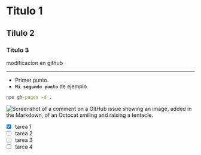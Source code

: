 # Titulo 1
## Tilulo 2
### Titulo 3
modificacion en github

---

- Primer punto.
- **``Mi segundo punto``** de ejemplo

```cmd
npx gh-pages -d .
```
![Screenshot of a comment on a GitHub issue showing an image, added in the Markdown, of an Octocat smiling and raising a tentacle.](https://myoctocat.com/assets/images/base-octocat.svg)

- [x] tarea 1
- [ ] tarea 2
- [ ] tarea 3
- [ ] tarea 4
